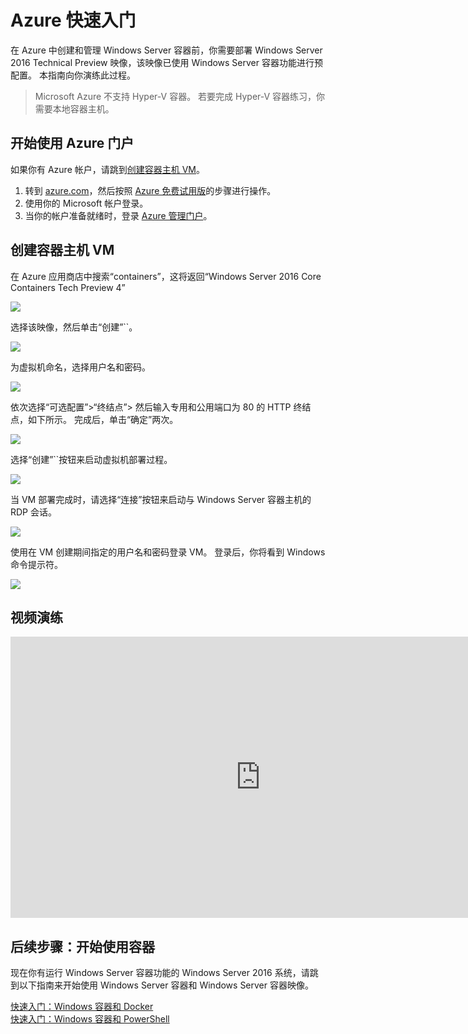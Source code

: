 # Azure 快速入门

在 Azure 中创建和管理 Windows Server 容器前，你需要部署 Windows Server 2016 Technical Preview 映像，该映像已使用 Windows Server 容器功能进行预配置。 本指南向你演练此过程。

> Microsoft Azure 不支持 Hyper-V 容器。 若要完成 Hyper-V 容器练习，你需要本地容器主机。

## 开始使用 Azure 门户

如果你有 Azure 帐户，请跳到[创建容器主机 VM](#CreateacontainerhostVM)。

1. 转到 [azure.com](https://azure.com)，然后按照 [Azure 免费试用版](https://azure.microsoft.com/en-us/pricing/free-trial/)的步骤进行操作。
2. 使用你的 Microsoft 帐户登录。
3. 当你的帐户准备就绪时，登录 [Azure 管理门户](https://portal.azure.com)。

## 创建容器主机 VM

在 Azure 应用商店中搜索“containers”，这将返回“Windows Server 2016 Core Containers Tech Preview 4”

![](./media/newazure1.png)

选择该映像，然后单击“创建”``。

![](./media/tp41.png)

为虚拟机命名，选择用户名和密码。

![](media/newazure2.png)

依次选择“可选配置”>“终结点”> 然后输入专用和公用端口为 80 的 HTTP 终结点，如下所示。 完成后，单击“确定”两次。

![](./media/newazure3.png)

选择“创建”``按钮来启动虚拟机部署过程。

![](media/newazure2.png)

当 VM 部署完成时，请选择“连接”按钮来启动与 Windows Server 容器主机的 RDP 会话。

![](media/newazure6.png)

使用在 VM 创建期间指定的用户名和密码登录 VM。 登录后，你将看到 Windows 命令提示符。

![](media/newazure7.png)

## 视频演练

<iframe src="https://channel9.msdn.com/Blogs/containers/Quick-Start-Configure-Windows-Server-Containers-in-Microsoft-Azure/player#ccLang=zh-cn" width="800" height="450"  allowFullScreen="true" frameBorder="0" scrolling="no"></iframe>


## 后续步骤：开始使用容器

现在你有运行 Windows Server 容器功能的 Windows Server 2016 系统，请跳到以下指南来开始使用 Windows Server 容器和 Windows Server 容器映像。

[快速入门：Windows 容器和 Docker](./manage_docker.md)  
[快速入门：Windows 容器和 PowerShell](./manage_powershell.md)



<!--HONumber=Feb16_HO1-->
